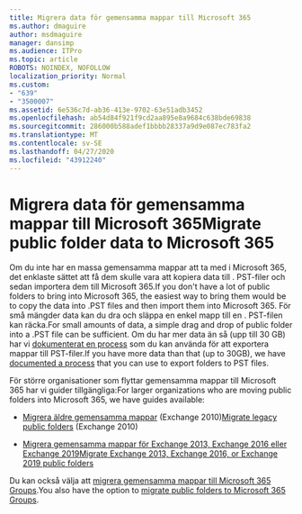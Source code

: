 ```yaml
---
title: Migrera data för gemensamma mappar till Microsoft 365
ms.author: dmaguire
author: msdmaguire
manager: dansimp
ms.audience: ITPro
ms.topic: article
ROBOTS: NOINDEX, NOFOLLOW
localization_priority: Normal
ms.custom:
- "639"
- "3500007"
ms.assetid: 6e536c7d-ab36-413e-9702-63e51adb3452
ms.openlocfilehash: ab54d84f921f9cd2aa895e8a9684c638bde69838
ms.sourcegitcommit: 286000b588adef1bbbb28337a9d9e087ec783fa2
ms.translationtype: MT
ms.contentlocale: sv-SE
ms.lasthandoff: 04/27/2020
ms.locfileid: "43912240"
---
```

# <a name="migrate-public-folder-data-to-microsoft-365"></a><span data-ttu-id="3dc97-102">Migrera data för gemensamma mappar till Microsoft 365</span><span class="sxs-lookup"><span data-stu-id="3dc97-102">Migrate public folder data to Microsoft 365</span></span>

<span data-ttu-id="3dc97-103">Om du inte har en massa gemensamma mappar att ta med i Microsoft 365, det enklaste sättet att få dem skulle vara att kopiera data till . PST-filer och sedan importera dem till Microsoft 365.</span><span class="sxs-lookup"><span data-stu-id="3dc97-103">If you don't have a lot of public folders to bring into Microsoft 365, the easiest way to bring them would be to copy the data into .PST files and then import them into Microsoft 365.</span></span> <span data-ttu-id="3dc97-104">För små mängder data kan du dra och släppa en enkel mapp till en . PST-filen kan räcka.</span><span class="sxs-lookup"><span data-stu-id="3dc97-104">For small amounts of data, a simple drag and drop of public folder into a .PST file can be sufficient.</span></span> <span data-ttu-id="3dc97-105">Om du har mer data än så (upp till 30 GB) har vi [dokumenterat en process](https://technet.microsoft.com/library/dn874017%28v=exchg.150%29.aspx) som du kan använda för att exportera mappar till PST-filer.</span><span class="sxs-lookup"><span data-stu-id="3dc97-105">If you have more data than that (up to 30GB), we have [documented a process](https://technet.microsoft.com/library/dn874017%28v=exchg.150%29.aspx) that you can use to export folders to PST files.</span></span>
  
<span data-ttu-id="3dc97-106">För större organisationer som flyttar gemensamma mappar till Microsoft 365 har vi guider tillgängliga:</span><span class="sxs-lookup"><span data-stu-id="3dc97-106">For larger organizations who are moving public folders into Microsoft 365, we have guides available:</span></span>
  
- <span data-ttu-id="3dc97-107">[Migrera äldre gemensamma mappar](https://docs.microsoft.com/exchange/collaboration-exo/public-folders/batch-migration-of-legacy-public-folders) (Exchange 2010)</span><span class="sxs-lookup"><span data-stu-id="3dc97-107">[Migrate legacy public folders](https://docs.microsoft.com/exchange/collaboration-exo/public-folders/batch-migration-of-legacy-public-folders) (Exchange 2010)</span></span>

- [<span data-ttu-id="3dc97-108">Migrera gemensamma mappar för Exchange 2013, Exchange 2016 eller Exchange 2019</span><span class="sxs-lookup"><span data-stu-id="3dc97-108">Migrate Exchange 2013, Exchange 2016, or Exchange 2019 public folders</span></span>](https://docs.microsoft.com/Exchange/collaboration/public-folders/migrate-to-exchange-online)

<span data-ttu-id="3dc97-109">Du kan också välja att [migrera gemensamma mappar till Microsoft 365 Groups](https://docs.microsoft.com/Exchange/collaboration/public-folders/migrate-to-office-365-groups).</span><span class="sxs-lookup"><span data-stu-id="3dc97-109">You also have the option to [migrate public folders to Microsoft 365 Groups](https://docs.microsoft.com/Exchange/collaboration/public-folders/migrate-to-office-365-groups).</span></span>
  